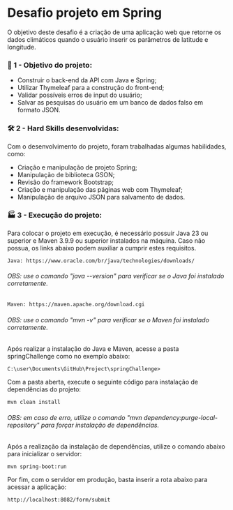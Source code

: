 # Desafio projeto em Spring

O objetivo deste desafio é a criação de uma aplicação web que retorne os dados climáticos quando o usuário inserir os 
parâmetros de latitude e longitude.

### 🎯 1 - Objetivo do projeto:

- Construir o back-end da API com Java e Spring;
- Utilizar Thymeleaf para a construção do front-end;
- Validar possíveis erros de input do usuário;
- Salvar as pesquisas do usuário em um banco de dados falso em formato JSON.

###
### 🛠️ 2 - Hard Skills desenvolvidas:

Com o desenvolvimento do projeto, foram trabalhadas algumas habilidades, como:
        
- Criação e manipulação de projeto Spring;
- Manipulação de biblioteca GSON;
- Revisão do framework Bootstrap;
- Criação e manipulação das páginas web com Thymeleaf;
- Manipulação de arquivo JSON para salvamento de dados.

###
### 🏭 3 - Execução do projeto:

Para colocar o projeto em execução, é necessário possuir Java 23 ou superior e Maven 3.9.9 ou superior instalados na
máquina. Caso não possua, os links abaixo podem auxiliar a cumprir estes requisitos.

    Java: https://www.oracle.com/br/java/technologies/downloads/

###### OBS: use o camando "java --version" para verificar se o Java foi instalado corretamente.

####

    Maven: https://maven.apache.org/download.cgi

###### OBS: use o camando "mvn -v" para verificar se o Maven foi instalado corretamente.

Após realizar a instalação do Java e Maven, acesse a pasta springChallenge como no exemplo abaixo:

    C:\user\Documents\GitHub\Project\springChallenge> 

Com a pasta aberta, execute o seguinte código para instalação de dependências do projeto:

    mvn clean install

###### OBS: em caso de erro, utilize o comando "mvn dependency:purge-local-repository" para forçar instalação de dependências.

Após a realização da instalação de dependências, utilize o comando abaixo para inicializar o servidor:

    mvn spring-boot:run

Por fim, com o servidor em produção, basta inserir a rota abaixo para acessar a aplicação:

    http://localhost:8082/form/submit